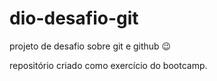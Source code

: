 # dio-desafio-git
projeto de desafio sobre git e github 😉

repositório criado como exercício do bootcamp. 


